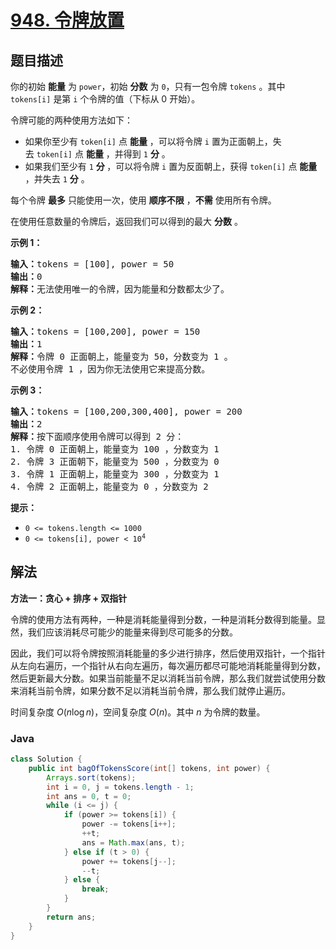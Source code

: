 # [948. 令牌放置](https://leetcode.cn/problems/bag-of-tokens)

## 题目描述

<p>你的初始 <strong>能量</strong> 为 <code>power</code>，初始 <strong>分数</strong> 为&nbsp;<code>0</code>，只有一包令牌 <code>tokens</code> 。其中 <code>tokens[i]</code> 是第 <code>i</code> 个令牌的值（下标从 0 开始）。</p>

<p>令牌可能的两种使用方法如下：</p>

<ul>
	<li>如果你至少有&nbsp;<code>token[i]</code>&nbsp;点 <strong>能量</strong> ，可以将令牌 <code>i</code> 置为正面朝上，失去&nbsp;<code>token[i]</code>&nbsp;点 <strong>能量</strong> ，并得到&nbsp;<code>1</code>&nbsp;<strong>分</strong> 。</li>
	<li>如果我们至少有&nbsp;<code>1</code>&nbsp;<strong>分 </strong>，可以将令牌 <code>i</code> 置为反面朝上，获得&nbsp;<code>token[i]</code> 点 <strong>能量</strong> ，并失去&nbsp;<code>1</code>&nbsp;<strong>分</strong> 。</li>
</ul>

<p>每个令牌 <strong>最多</strong> 只能使用一次，使用 <strong>顺序不限</strong> ，<strong>不需</strong> 使用所有令牌。</p>

<p>在使用任意数量的令牌后，返回我们可以得到的最大 <strong>分数</strong> 。</p>

<ol>
</ol>

<p><strong>示例 1：</strong></p>

<pre>
<strong>输入：</strong>tokens = [100], power = 50
<strong>输出：</strong>0
<strong>解释：</strong>无法使用唯一的令牌，因为能量和分数都太少了。</pre>

<p><strong>示例 2：</strong></p>

<pre>
<strong>输入：</strong>tokens = [100,200], power = 150
<strong>输出：</strong>1
<strong>解释：</strong>令牌 0 正面朝上，能量变为 50，分数变为 1 。
不必使用令牌 1 ，因为你无法使用它来提高分数。</pre>

<p><strong>示例 3：</strong></p>

<pre>
<strong>输入：</strong>tokens = [100,200,300,400], power = 200
<strong>输出：</strong>2
<strong>解释：</strong>按下面顺序使用令牌可以得到 2 分：
1. 令牌 0 正面朝上，能量变为 100 ，分数变为 1
2. 令牌 3 正面朝下，能量变为 500 ，分数变为 0
3. 令牌 1 正面朝上，能量变为 300 ，分数变为 1
4. 令牌 2 正面朝上，能量变为 0 ，分数变为 2</pre>

<p><strong>提示：</strong></p>

<ul>
	<li><code>0 &lt;= tokens.length &lt;= 1000</code></li>
	<li><code>0 &lt;= tokens[i],&nbsp;power &lt; 10<sup>4</sup></code></li>
</ul>

## 解法

**方法一：贪心 + 排序 + 双指针**

令牌的使用方法有两种，一种是消耗能量得到分数，一种是消耗分数得到能量。显然，我们应该消耗尽可能少的能量来得到尽可能多的分数。

因此，我们可以将令牌按照消耗能量的多少进行排序，然后使用双指针，一个指针从左向右遍历，一个指针从右向左遍历，每次遍历都尽可能地消耗能量得到分数，然后更新最大分数。如果当前能量不足以消耗当前令牌，那么我们就尝试使用分数来消耗当前令牌，如果分数不足以消耗当前令牌，那么我们就停止遍历。

时间复杂度 $O(n\log n)$，空间复杂度 $O(n)$。其中 $n$ 为令牌的数量。

### **Java**

```java
class Solution {
    public int bagOfTokensScore(int[] tokens, int power) {
        Arrays.sort(tokens);
        int i = 0, j = tokens.length - 1;
        int ans = 0, t = 0;
        while (i <= j) {
            if (power >= tokens[i]) {
                power -= tokens[i++];
                ++t;
                ans = Math.max(ans, t);
            } else if (t > 0) {
                power += tokens[j--];
                --t;
            } else {
                break;
            }
        }
        return ans;
    }
}
```

